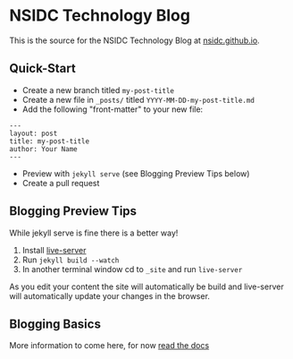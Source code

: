 # NSIDC Technology Blog

This is the source for the NSIDC Technology Blog at [nsidc.github.io](nsidc.github.io).

## Quick-Start

* Create a new branch titled `my-post-title`
* Create a new file in `_posts/` titled `YYYY-MM-DD-my-post-title.md`
* Add the following "front-matter" to your new file:

```
---
layout: post
title: my-post-title
author: Your Name
---
```

* Preview with `jekyll serve` (see Blogging Preview Tips below)
* Create a pull request

## Blogging Preview Tips

While jekyll serve is fine there is a better way!

1. Install [live-server](https://www.npmjs.com/package/live-server)
2. Run `jekyll build --watch`
3. In another terminal window cd to `_site` and run `live-server`

As you edit your content the site will automatically be build and live-server will automatically update your changes in the browser.

## Blogging Basics

More information to come here, for now [read the docs](http://jekyllrb.com/docs/posts/)
